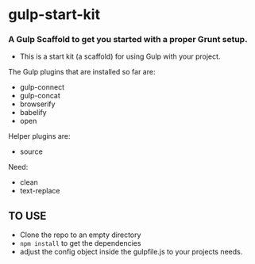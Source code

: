 # gulp-start-kit
### A Gulp Scaffold to get you started with a proper Grunt setup.

- This is a start kit (a scaffold) for using Gulp with your project.

The Gulp plugins that are installed so far are:
- gulp-connect
- gulp-concat
- browserify
- babelify
- open

Helper plugins are:
- source

Need:
- clean
- text-replace

## TO USE

- Clone the repo to an empty directory
- `npm install` to get the dependencies
- adjust the config object inside the gulpfile.js to your projects needs.